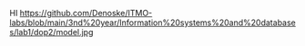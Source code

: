 HI
https://github.com/Denoske/ITMO-labs/blob/main/3nd%20year/Information%20systems%20and%20databases/lab1/dop2/model.jpg
